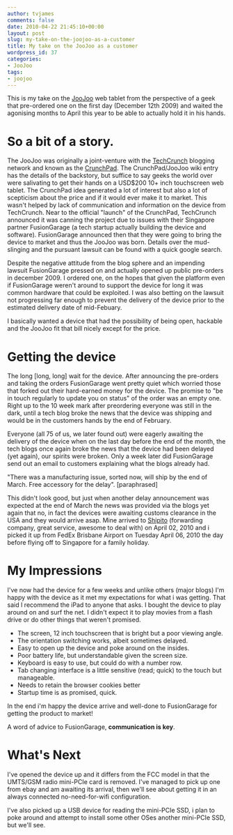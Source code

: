 ```yaml
---
author: tvjames
comments: false
date: 2010-04-22 21:45:10+00:00
layout: post
slug: my-take-on-the-joojoo-as-a-customer
title: My take on the JooJoo as a customer
wordpress_id: 37
categories:
- JooJoo
tags:
- joojoo
---
```


This is my take on the [JooJoo](https://thejoojoo.com/) web tablet from the perspective of a geek that pre-ordered one on the first day (December 12th 2009) and waited the agonising months to April this year to be able to actually hold it in his hands.

# So a bit of a story.

The JooJoo was originally a joint-venture with the [TechCrunch](http://techcrunch.com/) blogging network and known as the [CrunchPad](http://en.wikipedia.org/wiki/JooJoo#Crunchpad). The CrunchPad/JooJoo wiki entry has the details of the backstory, but suffice to say geeks the world over were salivating to get their hands on a USD$200 10+ inch touchscreen web tablet. The CrunchPad idea generated a lot of interest but also a lot of scepticism about the price and if it would ever make it to market. This wasn't helped by lack of communication and information on the device from TechCrunch. Near to the official "launch" of the CrunchPad, TechCrunch announced it was canning the project due to issues with their Singapore partner FusionGarage (a tech startup actually building the device and software). FusionGarage announced then that they were going to bring the device to market and thus the JooJoo was born. Details over the mud-slinging and the pursuant lawsuit can be found with a quick google search.

Despite the negative attitude from the blog sphere and an impending lawsuit FusionGarage pressed on and actually opened up public pre-orders in december 2009. I ordered one, on the hopes that given the platform even if FusionGarage weren't around to support the device for long it was common hardware that could be exploited. I was also betting on the lawsuit not progressing far enough to prevent the delivery of the device prior to the estimated delivery date of mid-Febuary.

I basically wanted a device that had the possibility of being open, hackable and the JooJoo fit that bill nicely except for the price.

# Getting the device

The long [long, long] wait for the device. After announcing the pre-orders and taking the orders FusionGarage went pretty quiet which worried those that forked out their hard-earned money for the device. The promise to "be in touch regularly to update you on status" of the order was an empty one. Right up to the 10 week mark after preordering everyone was still in the dark, until a tech blog broke the news that the device was shipping and would be in the customers hands by the end of February.

Everyone (all 75 of us, we later found out) were eagerly awaiting the delivery of the device when on the last day before the end of the month, the tech blogs once again broke the news that the device had been delayed (yet again), our spirits were broken. Only a week later did FusionGarage send out an email to customers explaining what the blogs already had.

"There was a manufacturing issue, sorted now, will ship by the end of March. Free accessory for the delay". [paraphrased]

This didn't look good, but just when another delay announcement was expected at the end of March the news was provided via the blogs yet again that no, in fact the devices were awaiting customs clearance in the USA and they would arrive asap. Mine arrived to [Shipito](http://www.shipito.com/) (forwarding company, great service, awesome to deal with) on April 02, 2010 and i picked it up from FedEx Brisbane Airport on Tuesday April 06, 2010 the day before flying off to Singapore for a family holiday.

# My Impressions

I've now had the device for a few weeks and unlike others (major blogs) I'm happy with the device as it met my expectations for what i was getting. That said I recommend the iPad to anyone that asks. I bought the device to play around on and surf the net. I didn't expect it to play movies from a flash drive or do other things that weren't promised.

  * The screen, 12 inch touchscreen that is bright but a poor viewing angle.
  * The orientation switching works, albeit sometimes delayed.
  * Easy to open up the device and poke around on the insides.
  * Poor battery life, but understandable given the screen size.
  * Keyboard is easy to use, but could do with a number row.
  * Tab changing interface is a little sensitive (read; quick) to the touch but manageable.
  * Needs to retain the browser cookies better
  * Startup time is as promised, quick.

In the end i'm happy the device arrive and well-done to FusionGarage for getting the product to market!

A word of advice to FusionGarage, **communication is key**.

# What's Next

I've opened the device up and it differs from the FCC model in that the UMTS/GSM radio mini-PCIe card is removed. I've managed to pick up one from ebay and am awaiting its arrival, then we'll see about getting it in an always connected no-need-for-wifi configuration.

I've also picked up a USB device for reading the mini-PCIe SSD, i plan to poke around and attempt to install some other OSes another mini-PCIe SSD, but we'll see.
